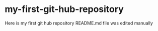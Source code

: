 # my-first-git-hub-repository
Here is my first git hub repository
README.md file was edited manually
